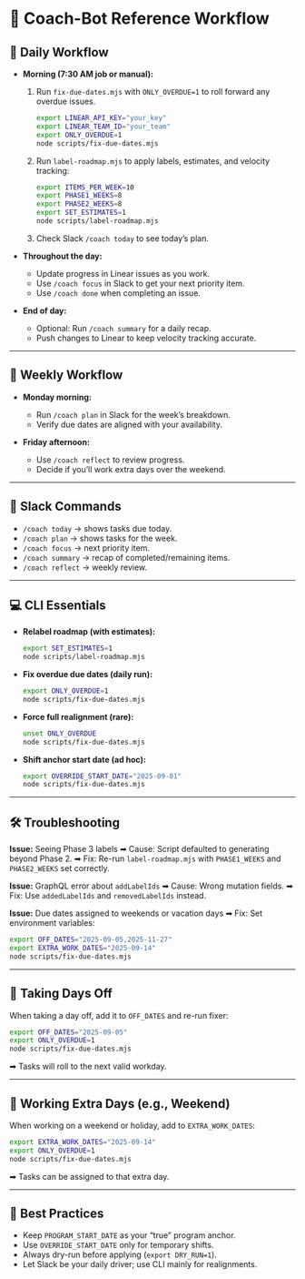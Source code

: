 # 🚀 Coach-Bot Reference Workflow

## 📅 Daily Workflow

* **Morning (7:30 AM job or manual):**

  1. Run `fix-due-dates.mjs` with `ONLY_OVERDUE=1` to roll forward any overdue issues.

     ```bash
     export LINEAR_API_KEY="your_key"
     export LINEAR_TEAM_ID="your_team"
     export ONLY_OVERDUE=1
     node scripts/fix-due-dates.mjs
     ```
  2. Run `label-roadmap.mjs` to apply labels, estimates, and velocity tracking:

     ```bash
     export ITEMS_PER_WEEK=10
     export PHASE1_WEEKS=8
     export PHASE2_WEEKS=8
     export SET_ESTIMATES=1
     node scripts/label-roadmap.mjs
     ```
  3. Check Slack `/coach today` to see today’s plan.

* **Throughout the day:**

  * Update progress in Linear issues as you work.
  * Use `/coach focus` in Slack to get your next priority item.
  * Use `/coach done` when completing an issue.

* **End of day:**

  * Optional: Run `/coach summary` for a daily recap.
  * Push changes to Linear to keep velocity tracking accurate.

---

## 📆 Weekly Workflow

* **Monday morning:**

  * Run `/coach plan` in Slack for the week’s breakdown.
  * Verify due dates are aligned with your availability.

* **Friday afternoon:**

  * Use `/coach reflect` to review progress.
  * Decide if you’ll work extra days over the weekend.

---

## 💬 Slack Commands

* `/coach today` → shows tasks due today.
* `/coach plan` → shows tasks for the week.
* `/coach focus` → next priority item.
* `/coach summary` → recap of completed/remaining items.
* `/coach reflect` → weekly review.

---

## 💻 CLI Essentials

* **Relabel roadmap (with estimates):**

  ```bash
  export SET_ESTIMATES=1
  node scripts/label-roadmap.mjs
  ```

* **Fix overdue due dates (daily run):**

  ```bash
  export ONLY_OVERDUE=1
  node scripts/fix-due-dates.mjs
  ```

* **Force full realignment (rare):**

  ```bash
  unset ONLY_OVERDUE
  node scripts/fix-due-dates.mjs
  ```

* **Shift anchor start date (ad hoc):**

  ```bash
  export OVERRIDE_START_DATE="2025-09-01"
  node scripts/fix-due-dates.mjs
  ```

---

## 🛠️ Troubleshooting

**Issue:** Seeing Phase 3 labels
➡ Cause: Script defaulted to generating beyond Phase 2.
➡ Fix: Re-run `label-roadmap.mjs` with `PHASE1_WEEKS` and `PHASE2_WEEKS` set correctly.

**Issue:** GraphQL error about `addLabelIds`
➡ Cause: Wrong mutation fields.
➡ Fix: Use `addedLabelIds` and `removedLabelIds` instead.

**Issue:** Due dates assigned to weekends or vacation days
➡ Fix: Set environment variables:

```bash
export OFF_DATES="2025-09-05,2025-11-27"
export EXTRA_WORK_DATES="2025-09-14"
node scripts/fix-due-dates.mjs
```

---

## 🌴 Taking Days Off

When taking a day off, add it to `OFF_DATES` and re-run fixer:

```bash
export OFF_DATES="2025-09-05"
export ONLY_OVERDUE=1
node scripts/fix-due-dates.mjs
```

➡ Tasks will roll to the next valid workday.

---

## 💪 Working Extra Days (e.g., Weekend)

When working on a weekend or holiday, add to `EXTRA_WORK_DATES`:

```bash
export EXTRA_WORK_DATES="2025-09-14"
export ONLY_OVERDUE=1
node scripts/fix-due-dates.mjs
```

➡ Tasks can be assigned to that extra day.

---

## 🔑 Best Practices

* Keep `PROGRAM_START_DATE` as your “true” program anchor.
* Use `OVERRIDE_START_DATE` only for temporary shifts.
* Always dry-run before applying (`export DRY_RUN=1`).
* Let Slack be your daily driver; use CLI mainly for realignments.
